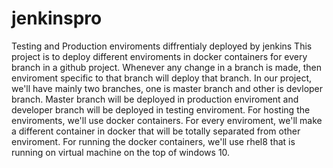 # jenkinspro
Testing and Production enviroments diffrentialy deployed by jenkins
This project is to deploy different enviroments in docker containers for every branch in a github project.
Whenever any change in a branch is made, then enviroment specific to that branch will deploy that branch.
In our project, we'll have mainly two branches, one is master branch and other is devloper branch.
Master branch will be deployed in production enviroment and developer branch will be deployed in testing enviroment.
For hosting the enviroments, we'll use docker containers. For every enviroment, we'll make a different container in docker that will be totally separated from other enviroment. 
For running the docker containers, we'll use rhel8 that is running on virtual machine on the top of windows 10.
